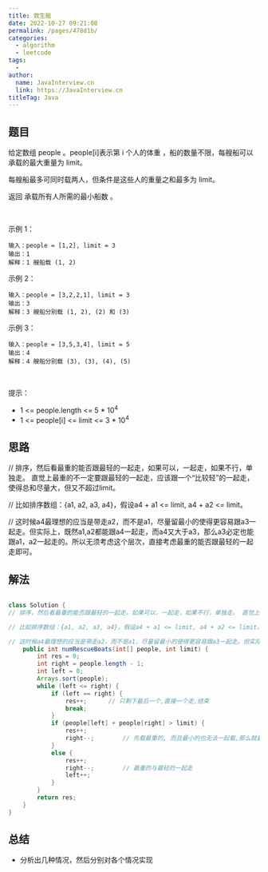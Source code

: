 ```yaml
---
title: 救生艇
date: 2022-10-27 09:21:08
permalink: /pages/478d1b/
categories:
  - algorithm
  - leetcode
tags:
  - 
author: 
  name: JavaInterview.cn
  link: https://JavaInterview.cn
titleTag: Java
---
```


## 题目

给定数组 people 。people[i]表示第 i 个人的体重 ，船的数量不限，每艘船可以承载的最大重量为 limit。

每艘船最多可同时载两人，但条件是这些人的重量之和最多为 limit。

返回 承载所有人所需的最小船数 。

 

示例 1：

    输入：people = [1,2], limit = 3
    输出：1
    解释：1 艘船载 (1, 2)
示例 2：

    输入：people = [3,2,2,1], limit = 3
    输出：3
    解释：3 艘船分别载 (1, 2), (2) 和 (3)
示例 3：

    输入：people = [3,5,3,4], limit = 5
    输出：4
    解释：4 艘船分别载 (3), (3), (4), (5)
 

提示：

- 1 <= people.length <= 5 * 10<sup>4</sup>
- 1 <= people[i] <= limit <= 3 * 10<sup>4</sup>

## 思路

// 排序，然后看最重的能否跟最轻的一起走，如果可以，一起走，如果不行，单独走。 直觉上最重的不一定要跟最轻的一起走，应该跟一个“比较轻”的一起走，使得总和尽量大，但又不超过limit。

// 比如排序数组：{a1, a2, a3, a4}，假设a4 + a1 <= limit, a4 + a2 <= limit。

// 这时候a4最理想的应当是带走a2，而不是a1，尽量留最小的使得更容易跟a3一起走。但实际上，既然a1,a2都能跟a4一起走，而a4又大于a3，那么a3必定也能跟a1，a2一起走的。所以无须考虑这个层次，直接考虑最重的能否跟最轻的一起走即可。


## 解法
```java

class Solution {
// 排序，然后看最重的能否跟最轻的一起走，如果可以，一起走，如果不行，单独走。 直觉上最重的不一定要跟最轻的一起走，应该跟一个“比较轻”的一起走，使得总和尽量大，但又不超过limit。

// 比如排序数组：{a1, a2, a3, a4}，假设a4 + a1 <= limit, a4 + a2 <= limit。

// 这时候a4最理想的应当是带走a2，而不是a1，尽量留最小的使得更容易跟a3一起走。但实际上，既然a1,a2都能跟a4一起走，而a4又大于a3，那么a3必定也能跟a1，a2一起走的。所以无须考虑这个层次，直接考虑最重的能否跟最轻的一起走即可。
    public int numRescueBoats(int[] people, int limit) {
        int res = 0;
        int right = people.length - 1;
        int left = 0;
        Arrays.sort(people);
        while (left <= right) {
            if (left == right) {
                res++;      // 只剩下最后一个,直接一个走,结束
                break;
            }
            if (people[left] + people[right] > limit) {
                res++;
                right--;        // 先载最重的, 而且最小的也无法一起载,那么就最重的单独走
            }
            else {
                res++;
                right--;        // 最重的与最轻的一起走
                left++;
            }
        }
        return res;
    }
}
```

## 总结

- 分析出几种情况，然后分别对各个情况实现 
